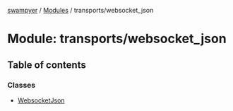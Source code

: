 [swampyer](../README.md) / [Modules](../modules.md) / transports/websocket\_json

# Module: transports/websocket\_json

## Table of contents

### Classes

- [WebsocketJson](../classes/transports_websocket_json.WebsocketJson.md)
